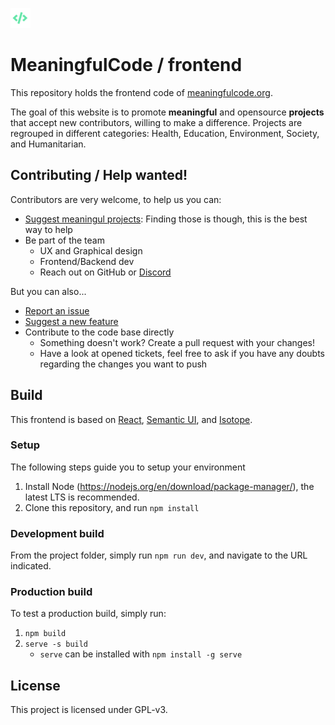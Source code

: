 ![Meaningfulcode Logo](public/favicon-32x32.png)

# MeaningfulCode / frontend

This repository holds the frontend code of [meaningfulcode.org](https://meaningfulcode.org).

The goal of this website is to promote **meaningful** and opensource **projects** that accept new contributors, willing to make a difference. Projects are regrouped in different categories: Health, Education, Environment, Society, and Humanitarian.

## Contributing / Help wanted!

Contributors are very welcome, to help us you can:

* [Suggest meaningul projects](https://github.com/Meaningful-Code/meaningfulcode-frontend/issues/new?assignees=&labels=meaningful+project&template=meaningful_project.md&title=Meaningful+project%3A+): Finding those is though, this is the best way to help
* Be part of the team
  * UX and Graphical design
  * Frontend/Backend dev
  * Reach out on GitHub or [Discord](https://discord.gg/KPAm7wd7fJ)

But you can also...
* [Report an issue](https://github.com/Meaningful-Code/meaningfulcode-frontend/issues/new?assignees=&labels=bug&template=bug_report.md&title=Bug%3A+)
* [Suggest a new feature](https://github.com/Meaningful-Code/meaningfulcode-frontend/issues/new?assignees=&labels=enhancement&template=feature_request.md&title=Feature%3A+)
* Contribute to the code base directly
    * Something doesn't work? Create a pull request with your changes!
    * Have a look at opened tickets, feel free to ask if you have any doubts regarding the changes you want to push

## Build

This frontend is based on [React](https://reactjs.org/), [Semantic UI](https://react.semantic-ui.com/), and [Isotope](https://isotope.metafizzy.co/).

### Setup

The following steps guide you to setup your environment

1. Install Node (https://nodejs.org/en/download/package-manager/), the latest LTS is recommended.
1. Clone this repository, and run `npm install`

### Development build

From the project folder, simply run `npm run dev`, and navigate to the URL indicated.

### Production build

To test a production build, simply run:

1. `npm build`
1. `serve -s build`
    * `serve` can be installed with `npm install -g serve`

## License

This project is licensed under GPL-v3.